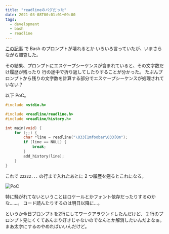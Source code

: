 ```yaml
---
title: "readlineのバグだった"
date: 2021-03-08T00:01:01+09:00
tags:
  - development
  - bash
  - readline
---
```


[この記事](/blog/20201216-readline/) で Bash のプロンプトが壊れるとか
いろいろ言っていたが、いまさらながら調査した。

その結果、プロンプトにエスケープシーケンスが含まれていると、その文字数だけ履歴が残ったり
行の途中で折り返してしたりすることが分かった。
たぶんプロンプトから残りの文字数を計算する部分でエスケープシーケンスが処理されていない？

以下 PoC。

```c
#include <stdio.h>

#include <readline/readline.h>
#include <readline/history.h>

int main(void) {
    for (;;) {
        char *line = readline("\033[1mfoobar\033[0m");
        if (line == NULL) {
            break;
        }
        add_history(line);
    }
}
```

これで `22222...` の行まで入れたあとに 2 つ履歴を遡るとこれになる。

![PoC](/images/20210308-readline-bug/poc.png)

特に騒がれてないということはロケールとかフォント依存だったりするのかな……。
コード読んたりするのは明日以降に…。

というか今日プロンプトを2行にしてワークアラウンドしたんだけど、
2 行のプロンプト見にくくてあんまり好きじゃないのでなんとか解消したいんだよなぁ。
まあ太字にするのやめればいいんだけど。
